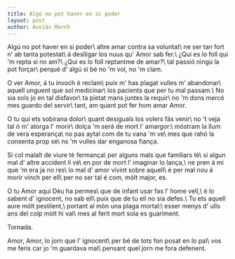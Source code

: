 ```yaml
---
title: Algú no pot haver en si poder
layout: post
author: Ausiàs March
---
```


Algú no pot haver en si poder\\
altre amar contra sa voluntat\\
ne ser tan fort n' ab tanta potestat\\
á deslligar los nuus qu' Amor sab fer.\\
¿Qui es lo foll qui 'm repta si no am?\\
¿Qui es lo foll reptantme de amar?\\
tal passió ningú la pot forçar\\
perqué d' algú si bè no 'm vol, no 'm clam.

O ver Amor, á tu invoch é reclam\\
puix m' has plagat vulles m' abandonar\\
aquell unguent que sol medicinar\\
los pacients que per tu mal passam.\\
No sia sols jo en tal disfavor\\
ta pietat mans juntes la requir\\
no 'm dons mercé mes guardo del servir\\
tant, am quant pot fer hom amar Amor.

O tu qui ets sobirana dolor\\
quant desiguals los volers fás venir\\
no 't veja tal ó m' atorga l' morir\\
dolça 'm será de mort l' amargor:\\
móstram la llum de vera esperança\\
no pas aytal com de tu vana 'm ve\\
mes que rahó la consenta prop se\\
ns 'm vulles dar enganosa fiança.

Si col malalt de viure tè fermança\\
per alguns mals que familiars tè\\
si algun mal d' altre accident li vè\\
en por de mort l' imaginar lo lança,\\
ne pren á mi que 'm era ja no res\\
lo mal d' amor vivint sobre aquell\\
é per mal nou á morir vinch per ell\\
per no ser tal é com, mòlt major, es.

O tu Amor aquí Dèu ha permes\\
que de infant usar fas l' home vell,\\
é lo sabent d' ignocent, no sab ell\\
puix que de tu ell no sia defes.\\
Tu ets aquell aure mólt pestilent,\\
portant al mòn una plaga mortal:\\
esser menys d' ulls ans del colp mòlt hi val\\
mes al ferit mort sola es guariment.

Tornada.

Amor, Amor, lo jorn que l' ignocent\\
per bé de tots fon posat en lo pal\\
vos me feris car jo 'm guardava mal\\
pensant quel jorn me fora defenent.
